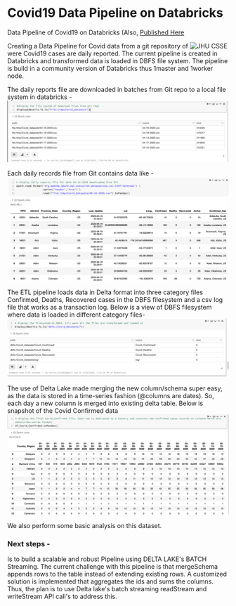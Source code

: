 # Covid19 Data Pipeline on Databricks
Data Pipeline of Covid19 on Databricks (Also, [Published Here](https://databricks-prod-cloudfront.cloud.databricks.com/public/4027ec902e239c93eaaa8714f173bcfc/6297367343126700/243668888335827/6020801349976607/latest.html)

Creating a Data Pipeline for Covid data from a git repository of ![JHU CSSE](https://github.com/CSSEGISandData/COVID-19/tree/master/csse_covid_19_data/csse_covid_19_daily_reports) were Covid19 cases are daily reported. The current pipeline is created in Databricks and transformed data is loaded in DBFS file system. The pipeline is build in a community version of Databricks thus 1master and 1worker node. 

The daily reports file are downloaded in batches from Git repo to a local file system in databricks - 
![](images/Recent_ExtractedFilesFromGit.png) 


Each daily records file from Git contains data like - 
![](images/DailyReports_16April_FromGit.png)


The ETL pipeline loads data in Delta format into three category files Confirmed, Deaths, Recovered cases in the DBFS filesystem and a csv log file that works as a transaction log. Below is a view of DBFS filesystem where data is loaded in different category files- 
![](images/DBFS_fs.png)


The use of Delta Lake made merging the new column/schema super easy, as the data is stored in a time-series fashion (@columns are dates). So, each day a new column is merged into existing delta table. Below is snapshot of the Covid Confirmed data
![](images/Snapshot_CovidConfirmedFile.png)


We also perform some basic analysis on this dataset.

### Next steps - 
Is to build a scalable and robust Pipeline using DELTA LAKE's BATCH Streaming. The current challenge with this pipeline is that mergeSchema appends rows to the table instead of extending existing rows. A customized solution is implemented that aggregates the ids and sums the columns. Thus, the plan is to use Delta lake's batch streaming readStream and writeStream API call's to address this.


